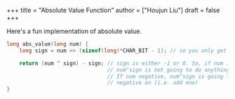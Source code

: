 +++
title = "Absolute Value Function"
author = ["Houjun Liu"]
draft = false
+++

Here's a fun implementation of absolute value.

```C
long abs_value(long num) {
    long sign = num >> (sizeof(long)*CHAR_BIT - 1); // so you only get all 1s or all 0s

    return (num ^ sign) - sign; // sign is either -1 or 0. So, if num is non-negative
                                // num^sign is not going to do anything (as 0^0 = 0, 0^1 = 1).
                                // If num negative, num^sign is going to flip the bit AND subtract
                                // negative on (i.e. add one)
}
```
